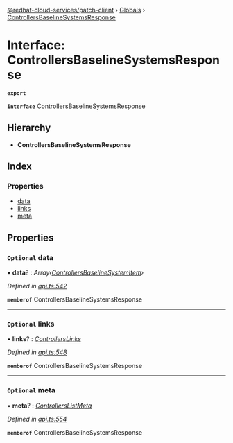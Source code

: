[@redhat-cloud-services/patch-client](../README.md) › [Globals](../globals.md) › [ControllersBaselineSystemsResponse](controllersbaselinesystemsresponse.md)

# Interface: ControllersBaselineSystemsResponse

**`export`** 

**`interface`** ControllersBaselineSystemsResponse

## Hierarchy

* **ControllersBaselineSystemsResponse**

## Index

### Properties

* [data](controllersbaselinesystemsresponse.md#optional-data)
* [links](controllersbaselinesystemsresponse.md#optional-links)
* [meta](controllersbaselinesystemsresponse.md#optional-meta)

## Properties

### `Optional` data

• **data**? : *Array‹[ControllersBaselineSystemItem](controllersbaselinesystemitem.md)›*

*Defined in [api.ts:542](https://github.com/RedHatInsights/javascript-clients/blob/669b7c5/packages/patch/api.ts#L542)*

**`memberof`** ControllersBaselineSystemsResponse

___

### `Optional` links

• **links**? : *[ControllersLinks](controllerslinks.md)*

*Defined in [api.ts:548](https://github.com/RedHatInsights/javascript-clients/blob/669b7c5/packages/patch/api.ts#L548)*

**`memberof`** ControllersBaselineSystemsResponse

___

### `Optional` meta

• **meta**? : *[ControllersListMeta](controllerslistmeta.md)*

*Defined in [api.ts:554](https://github.com/RedHatInsights/javascript-clients/blob/669b7c5/packages/patch/api.ts#L554)*

**`memberof`** ControllersBaselineSystemsResponse
